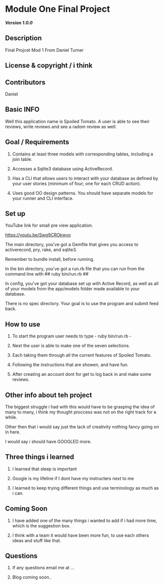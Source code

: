 Module One Final Project
========================
***Version 1.0.0***

## Description

Final Projcet Mod 1 From Daniel Turner

## License & copyright / i think 


## Contributors 
Daniel 

## Basic INFO

Well this application name is Spoiled Tomato. A user is able to see their reviews, write reviews and see a radom review as well. 




## Goal / Requirements 

1. Contains at least three models with corresponding tables, including a join table.

2. Accesses a Sqlite3 database using ActiveRecord.

3. Has a CLI that allows users to interact with your database as defined by your user stories (minimum of four; one for each CRUD action).

4. Uses good OO design patterns. You should have separate models for your runner and CLI interface.


## Set up 
YouTube link for small pre view application. 

https://youtu.be/Swg9CROkwvo

The main directory, you've got a Gemfile that gives you access to activerecord, pry, rake, and sqlite3.

Remember to bundle install, before running. 

In the bin directory, you've got a run.rb file that you can run from the command line with ## ruby bin/run.rb ##

In config, you've got your database set up with Active Record, as well as all of your models from the app/models folder made available to your database.

There is no spec directory. Your goal is to use the program and submit feed back. 


## How to use 

1. To start the program user needs to type - ruby bin/run.rb - 

2. Next the user is able to make one of the seven selections. 

3. Each taking them through all the current features of Spoiled Tomato.

4. Following the instructions that are showen, and have fun. 

4. After creating an account dont for get to log back in and make some reviews. 

## Other info about teh project 

The biggest struggle i had with this would have to be grasping the idea of many to many, i think my thought proccess was not on the right track for a while. 

Other then that i would say just the lack of creativity nothing fancy going on in here.

I would say i should have GOOGLED more.

## Three things i learned 

1. I learned that sleep is important 

2. Google is my lifeline if I dont have my instructers next to me 

3. I learned to keep trying different things and use terminology as much as i can. 

## Coming Soon 

1. I have added one of the many things i wanted to add if i had more time,  which is the suggestion box. 

2. I think with a team it would have been more fun, to use each others ideas and stuff like that. 


## Questions 

1. If any questions email me at ...

2. Blog coming soon..